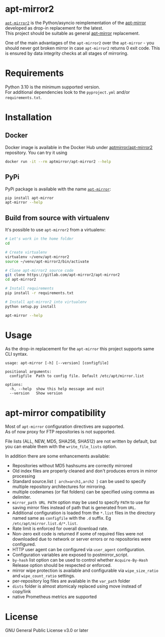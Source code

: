 # apt-mirror2

[`apt-mirror2`](https://gitlab.com/apt-mirror2/apt-mirror2) is the Python/asyncio reimplementation of the
[apt-mirror](https://github.com/apt-mirror/apt-mirror) developed as drop-in replacement for the latest.  
This project should be suitable as general [apt-mirror](https://github.com/apt-mirror/apt-mirror) replacement.  

One of the main advantages of the `apt-mirror2` over the `apt-mirror` - you should never got broken mirror in case `apt-mirror2` returns 0 exit code.
This is ensured by data integrity checks at all stages of mirroring.

# Requirements

Python 3.10 is the minimum supported version.  
For additional dependencies look to the `pyproject.yml` and/or `requirements.txt`.

# Installation
## Docker

Docker image is available in the Docker Hub under [aptmirror/apt-mirror2](https://hub.docker.com/r/aptmirror/apt-mirror2) repository.
You can try it using

```bash
docker run -it --rm aptmirror/apt-mirror2 --help
```

## PyPi

PyPi package is available with the name [`apt-mirror`](https://pypi.org/project/apt-mirror/):

```bash
pip install apt-mirror
apt-mirror --help
```

## Build from source with virtualenv

It's possible to use `apt-mirror2` from a virtualenv:

```bash
# Let's work in the home folder
cd

# Create virtualenv
virtualenv ~/venv/apt-mirror2
source ~/venv/apt-mirror2/bin/activate

# Clone apt-mirror2 source code
git clone https://gitlab.com/apt-mirror2/apt-mirror2
cd apt-mirror2

# Install requirements
pip install -r requirements.txt

# Install apt-mirror2 into virtualenv
python setup.py install

apt-mirror --help
```

# Usage

As the drop-in replacement for the `apt-mirror` this project supports same CLI syntax.

```
usage: apt-mirror [-h] [--version] [configfile]

positional arguments:
  configfile  Path to config file. Default /etc/apt/mirror.list

options:
  -h, --help  show this help message and exit
  --version   Show version
```

# apt-mirror compatibility

Most of `apt-mirror` configuration directives are supported.  
As of now proxy for FTP repositories is not supported.  

File lists (ALL, NEW, MD5, SHA256, SHA512) are not written by default, but you can enable them with the `write_file_lists` option.

In addition there are some enhancements available:

- Repositories without MD5 hashsums are correctly mirrored
- Old index files are properly cleaned and don't produces errors in mirror processing
- Standard source.list `[ arch=arch1,arch2 ]` can be used to specify multiple repository architectures for mirroring.
- multiple codenames (or flat folders) can be specified using comma as delimiter.
- `mirror_path URL PATH` option may be used to specify `PATH` to use for saving mirror files instead of path that is generated from `URL`.
- Additional configuration is loaded from the `*.list` files in the directory named same as `configfile` with the `.d` suffix. Eg `/etc/apt/mirror.list.d/*.list`.
- Rate limit is enforced for overall download rate.
- Non-zero exit code is returned if some of required files were not downloaded due to network or server errors or
  no repositories were configured.
- HTTP user agent can be configured via `user_agent` configuration.
- Configuration variables are exposed to postmirror_script.
- `by-hash` list option can be used to control whether `Acquire-By-Hash` Release option should be respected or enforced.
- mirror wipe protection is available and configurable via `wipe_size_ratio` and `wipe_count_ratio` settings.
- per-repository log files are available in the `var_path` folder
- `dists` folder is almost atomicaly replaced using move instead of copy/link
- native Prometheus metrics are supported

# License

GNU General Public License v3.0 or later
